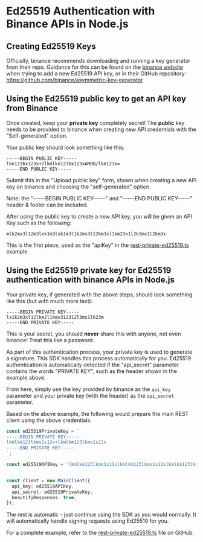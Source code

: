 # Ed25519 Authentication with Binance APIs in Node.js

## Creating Ed25519 Keys

Officially, binance recommends downloading and running a key generator from their repo. Guidance for this can be found on the [binance website](https://www.binance.com/en/support/faq/detail/6b9a63f1e3384cf48a2eedb82767a69a) when trying to add a new Ed25519 API key, or in their GitHub repository: https://github.com/binance/asymmetric-key-generator

## Using the Ed25519 public key to get an API key from Binance

Once created, keep your **private key** completely secret! The **public** key needs to be provided to binance when creating new API credentials with the "Self-generated" option.

Your public key should look something like this:

```pem
-----BEGIN PUBLIC KEY-----
lkn123bx123x+7lkmlkn123bx123xAMDO/lkm123x=
-----END PUBLIC KEY-----
```

Submit this in the "Upload public key" form, shown when creating a new API key on binance and choosing the "self-generated" option.

Note: the "-----BEGIN PUBLIC KEY-----" and "-----END PUBLIC KEY-----" header & footer can be included.

After using the public key to create a new API key, you will be given an API Key such as the following:

```
mlk2mx3l12m3lxk1m3lxk1m3l1k2mx3l12km3xl1km23x1l2k3mx1l2km3x
```

This is the first piece, used as the "apiKey" in the [rest-private-ed25519.ts](./rest-private-ed25519.ts) example.

## Using the Ed25519 private key for Ed25519 authentication with binance APIs in Node.js

Your private key, if generated with the above steps, should look something like this (but with much more text):

```pem
-----BEGIN PRIVATE KEY-----
lx1k2m3xl12lkm2l1kmx312312l3mx1lk23m
-----END PRIVATE KEY-----
```

This is your secret, you should **never** share this with anyone, not even binance! Treat this like a password.

As part of this authentication process, your private key is used to generate a signature. This SDK handles this process automatically for you. Ed25519 authentication is automatically detected if the "api_secret" parameter contains the words "PRIVATE KEY", such as the header shown in the example above.

From here, simply use the key provided by binance as the `api_key` parameter and your private key (with the header) as the `api_secret` parameter.

Based on the above example, the following would prepare the main REST client using the above credentials:

```typescript
const ed25519PrivateKey = `
-----BEGIN PRIVATE KEY-----
lkmlkm123lkms1s12s+lkmlkm123lkms1s12s
-----END PRIVATE KEY-----
`;

const ed25519APIKey = 'lkmlkm123lkms1s12slkmlkm123lkms1s12slkmlkm123lkms1s12s';


const client = new MainClient({
  api_key: ed25519APIKey,
  api_secret: ed25519PrivateKey,
  beautifyResponses: true,
});
```

The rest is automatic - just continue using the SDK as you would normally. It will automatically handle signing requests using Ed25519 for you.

For a complete example, refer to the [rest-private-ed25519.ts](./rest-private-ed25519.ts) file on GitHub.
